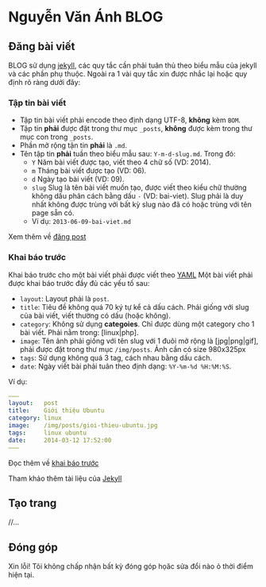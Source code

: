Nguyễn Văn Ánh BLOG
===================

Đăng bài viết
-------------

BLOG sử dụng [jekyll](http://jekyllrb.com), các quy tắc cần phải tuân thủ theo biểu mẫu của jekyll và các phần phụ thuộc.
Ngoài ra 1 vài quy tắc xin được nhắc lại hoặc quy định rõ ràng dưới đây:

### Tập tin bài viết
* Tập tin bài viết phải encode theo định dạng UTF-8, **không** kèm `BOM`.
* Tập tin **phải** được đặt trong thư mục `_posts`, **không** được kèm trong thư mục con trong `_posts`.
* Phần mở rộng tận tin **phải** là `.md`.
* Tên tập tin **phải** tuần theo biểu mẫu sau: `Y-m-d-slug.md`. Trong đó:
  * `Y` Năm bài viết được tạo, viết theo 4 chữ số (VD: 2014).
  * `m` Tháng bài viết được tạo (VD: 06).
  * `d` Ngày tạo bài viết (VD: 09).
  * `slug` Slug là tên bài viết muốn tạo, được viết theo kiểu chữ thường không dấu phân cách bằng dấu `-` (VD: bai-viet). Slug phải là duy nhất không được trùng với bất kỳ slug nào đã có hoặc trùng với tên page sẵn có.
  * Ví dụ: `2013-06-09-bai-viet.md`

Xem thêm về [đăng post](http://jekyllrb.com/docs/posts/)

### Khai báo trước

Khai báo trước cho một bài viết phải được viết theo [YAML](http://yaml.org/)
Một bài viết phải được khai báo trước đầy đủ các yếu tố sau:

* `layout`: Layout phải là `post`.
* `title`: Tiêu đề không quá 70 ký tự kể cả dấu cách. Phải giống với slug của bài viết, viết thường có dấu (hoặc không).
* `category`: Không sử dụng **categoies**. Chỉ được dùng một category cho 1 bài viết. Phải nằm trong: [linux|php].
* `image`: Tên ảnh phải giống với tên slug với 1 đuôi mở rộng là [jpg|png|gif], phải được đặt trong thư mục `/img/posts`. Ảnh cần có size 980x325px
* `tags`: Sử dụng không quá 3 tag, cách nhau bằng dấu cách.
* `date`: Ngày viết bài phải tuân theo định dạng: `%Y-%m-%d %H:%M:%S`.

Ví dụ:

```yaml
–––
layout:   post
title:    Giới thiệu Ubuntu
category: linux
image:    /img/posts/gioi-thieu-ubuntu.jpg
tags:     linux ubuntu
date:     2014-03-12 17:52:00
–––
```
Đọc thêm về [khai báo trước](http://jekyllrb.com/docs/frontmatter/)

Tham khảo thêm tài liệu của [Jekyll](http://jekyllrb.com/docs/home/)

Tạo trang
---------

//...

Đóng góp
--------

Xin lỗi! Tôi không chấp nhận bất kỳ đóng góp họăc sửa đổi nào ỏ thời điểm hiện tại.
